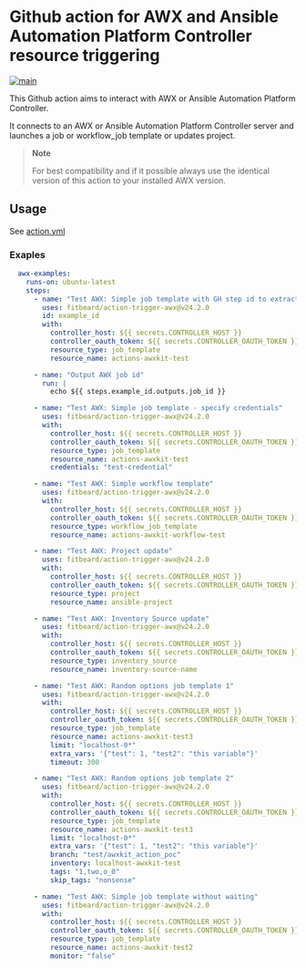 # Github action for AWX and Ansible Automation Platform Controller resource triggering

[![main](https://github.com/fitbeard/action-trigger-awx/workflows/main/badge.svg)](https://github.com/fitbeard/action-trigger-awx/actions?query=workflow%3Amain)

This Github action aims to interact with AWX or Ansible Automation Platform Controller.

It connects to an AWX or Ansible Automation Platform Controller server and launches a job or workflow_job template or updates project.

> **Note**
>
> For best compatibility and if it possible always use the identical version of this action to your installed AWX version.

## Usage

See [action.yml](action.yml)

### Exaples

```yaml
  awx-examples:
    runs-on: ubuntu-latest
    steps:
      - name: "Test AWX: Simple job template with GH step id to extract AWX job id for the next step"
        uses: fitbeard/action-trigger-awx@v24.2.0
        id: example_id
        with:
          controller_host: ${{ secrets.CONTROLLER_HOST }}
          controller_oauth_token: ${{ secrets.CONTROLLER_OAUTH_TOKEN }}
          resource_type: job_template
          resource_name: actions-awxkit-test

      - name: "Output AWX job id"
        run: |
          echo ${{ steps.example_id.outputs.job_id }}

      - name: "Test AWX: Simple job template - specify credentials"
        uses: fitbeard/action-trigger-awx@v24.2.0
        with:
          controller_host: ${{ secrets.CONTROLLER_HOST }}
          controller_oauth_token: ${{ secrets.CONTROLLER_OAUTH_TOKEN }}
          resource_type: job_template
          resource_name: actions-awxkit-test
          credentials: "test-credential"

      - name: "Test AWX: Simple workflow template"
        uses: fitbeard/action-trigger-awx@v24.2.0
        with:
          controller_host: ${{ secrets.CONTROLLER_HOST }}
          controller_oauth_token: ${{ secrets.CONTROLLER_OAUTH_TOKEN }}
          resource_type: workflow_job_template
          resource_name: actions-awxkit-workflow-test

      - name: "Test AWX: Project update"
        uses: fitbeard/action-trigger-awx@v24.2.0
        with:
          controller_host: ${{ secrets.CONTROLLER_HOST }}
          controller_oauth_token: ${{ secrets.CONTROLLER_OAUTH_TOKEN }}
          resource_type: project
          resource_name: ansible-project

      - name: "Test AWX: Inventory Source update"
        uses: fitbeard/action-trigger-awx@v24.2.0
        with:
          controller_host: ${{ secrets.CONTROLLER_HOST }}
          controller_oauth_token: ${{ secrets.CONTROLLER_OAUTH_TOKEN }}
          resource_type: inventory_source
          resource_name: inventory-source-name

      - name: "Test AWX: Random options job template 1"
        uses: fitbeard/action-trigger-awx@v24.2.0
        with:
          controller_host: ${{ secrets.CONTROLLER_HOST }}
          controller_oauth_token: ${{ secrets.CONTROLLER_OAUTH_TOKEN }}
          resource_type: job_template
          resource_name: actions-awxkit-test3
          limit: "localhost-0*"
          extra_vars: '{"test": 1, "test2": "this variable"}'
          timeout: 300

      - name: "Test AWX: Random options job template 2"
        uses: fitbeard/action-trigger-awx@v24.2.0
        with:
          controller_host: ${{ secrets.CONTROLLER_HOST }}
          controller_oauth_token: ${{ secrets.CONTROLLER_OAUTH_TOKEN }}
          resource_type: job_template
          resource_name: actions-awxkit-test3
          limit: "localhost-0*"
          extra_vars: '{"test": 1, "test2": "this variable"}'
          branch: "test/awxkit_action_poc"
          inventory: localhost-awxkit-test
          tags: "1,two,o_0"
          skip_tags: "nonsense"

      - name: "Test AWX: Simple job template without waiting"
        uses: fitbeard/action-trigger-awx@v24.2.0
        with:
          controller_host: ${{ secrets.CONTROLLER_HOST }}
          controller_oauth_token: ${{ secrets.CONTROLLER_OAUTH_TOKEN }}
          resource_type: job_template
          resource_name: actions-awxkit-test2
          monitor: "false"
```
